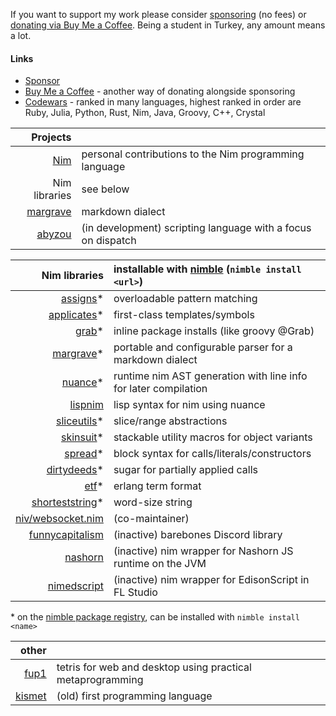 If you want to support my work please consider [sponsoring](https://github.com/sponsors/metagn/) (no fees) or [donating via Buy Me a Coffee](https://www.buymeacoffee.com/metagn). Being a student in Turkey, any amount means a lot.


#### Links

* [Sponsor](https://github.com/sponsors/metagn/)
* [Buy Me a Coffee](https://www.buymeacoffee.com/metagn) - another way of donating alongside sponsoring
* [Codewars](https://www.codewars.com/users/metagn) - ranked in many languages, highest ranked in order are Ruby, Julia, Python, Rust, Nim, Java, Groovy, C++, Crystal

| Projects | |
| --: | :-- |
| [Nim](https://github.com/nim-lang/Nim/pulls?q=is%3Apr+author%3Ametagn+is%3Amerged) | personal contributions to the Nim programming language |
| Nim libraries | see below |
| [margrave](https://github.com/metagn/margrave) | markdown dialect |
| [abyzou](https://github.com/metagn/abyzou) | (in development) scripting language with a focus on dispatch |

| Nim libraries | installable with [nimble](https://github.com/nim-lang/nimble) (`nimble install <url>`) | 
| --: | :-- |
| [assigns](https://github.com/metagn/assigns)* | overloadable pattern matching |
| [applicates](https://github.com/metagn/applicates)* | first-class templates/symbols |
| [grab](https://github.com/metagn/grab)* | inline package installs (like groovy @Grab) |
| [margrave](https://github.com/metagn/margrave)* | portable and configurable parser for a markdown dialect |
| [nuance](https://github.com/metagn/nuance)* | runtime nim AST generation with line info for later compilation |
| [lispnim](https://github.com/metagn/lispnim) | lisp syntax for nim using nuance | 
| [sliceutils](https://github.com/metagn/sliceutils)* | slice/range abstractions |
| [skinsuit](https://github.com/metagn/skinsuit)* | stackable utility macros for object variants |
| [spread](https://github.com/metagn/spread)* | block syntax for calls/literals/constructors |
| [dirtydeeds](https://github.com/metagn/dirtydeeds)* | sugar for partially applied calls |
| [etf](https://github.com/metagn/etf)* | erlang term format |
| [shorteststring](https://github.com/metagn/shorteststring)* | word-size string |
| [niv/websocket.nim](https://github.com/niv/websocket.nim) | (co-maintainer) |
| [funnycapitalism](https://github.com/metagn/funnycapitalism) | (inactive) barebones Discord library |
| [nashorn](https://github.com/metagn/nimnashorn) | (inactive) nim wrapper for Nashorn JS runtime on the JVM |
| [nimedscript](https://github.com/metagn/NimEdScript) | (inactive) nim wrapper for EdisonScript in FL Studio |

\* on the [nimble package registry](https://github.com/nim-lang/packages), can be installed with `nimble install <name>`

| other |  |
| --: | :-- |
| [fup1](https://github.com/metagn/fup1) | tetris for web and desktop using practical metaprogramming |
| [kismet](https://github.com/metagn/kismet) | (old) first programming language |
